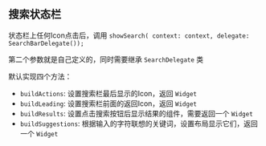 ## 搜索状态栏

状态栏上任何Icon点击后，调用 `showSearch( context: context, delegate: SearchBarDelegate());`

第二个参数就是自己定义的，同时需要继承 `SearchDelegate` 类

默认实现四个方法：
* `buildActions`: 设置搜索栏最后显示的Icon，返回 `Widget`
* `buildLeading`: 设置搜索栏前面的返回Icon，返回 `Widget`
* `buildResults`: 设置点击搜索按钮后显示结果的组件，需要返回一个 `Widget`
* `buildSuggestions`: 根据输入的字符联想的关键词，设置布局显示它们，返回一个 `Widget`